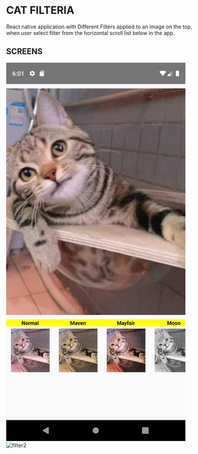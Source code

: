 # CAT FILTERIA

React native application with Different Filters applied to an image on the top, when user select filter from the horizontal scroll list below in the app.

## SCREENS

![filter1](./img/filter1.png)
![filter2](./img/filter2.png)

